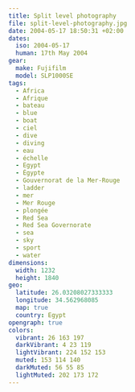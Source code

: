 ```yaml
---
title: Split level photography
file: split-level-photography.jpg
date: 2004-05-17 18:50:31 +02:00
dates:
  iso: 2004-05-17
  human: 17th May 2004
gear:
  make: Fujifilm
  model: SLP1000SE
tags:
  - Africa
  - Afrique
  - bateau
  - blue
  - boat
  - ciel
  - dive
  - diving
  - eau
  - échelle
  - Egypt
  - Égypte
  - Gouvernorat de la Mer-Rouge
  - ladder
  - mer
  - Mer Rouge
  - plongée
  - Red Sea
  - Red Sea Governorate
  - sea
  - sky
  - sport
  - water
dimensions:
  width: 1232
  height: 1840
geo:
  latitude: 26.03208027333333
  longitude: 34.562968085
  map: true
  country: Egypt
opengraph: true
colors:
  vibrant: 26 163 197
  darkVibrant: 4 23 119
  lightVibrant: 224 152 153
  muted: 153 114 140
  darkMuted: 56 55 85
  lightMuted: 202 173 172
---
```




